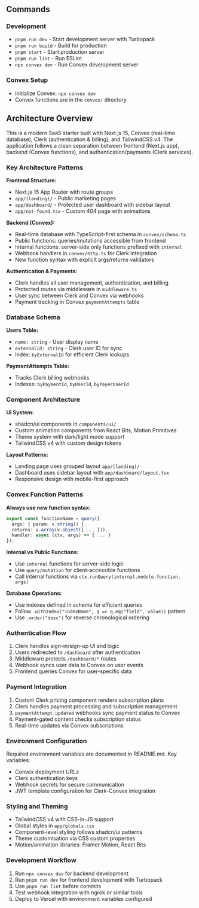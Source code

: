 # 

## Commands

### Development
- `pnpm run dev` - Start development server with Turbopack
- `pnpm run build` - Build for production
- `pnpm start` - Start production server
- `pnpm run lint` - Run ESLint
- `npx convex dev` - Run Convex development server

### Convex Setup
- Initialize Convex: `npx convex dev`
- Convex functions are in the `convex/` directory

## Architecture Overview

This is a modern SaaS starter built with Next.js 15, Convex (real-time database), Clerk (authentication & billing), and TailwindCSS v4. The application follows a clean separation between frontend (Next.js app), backend (Convex functions), and authentication/payments (Clerk services).

### Key Architecture Patterns

**Frontend Structure:**
- Next.js 15 App Router with route groups
- `app/(landing)/` - Public marketing pages
- `app/dashboard/` - Protected user dashboard with sidebar layout
- `app/not-found.tsx` - Custom 404 page with animations

**Backend (Convex):**
- Real-time database with TypeScript-first schema in `convex/schema.ts`
- Public functions: queries/mutations accessible from frontend
- Internal functions: server-side only functions prefixed with `internal`
- Webhook handlers in `convex/http.ts` for Clerk integration
- New function syntax with explicit args/returns validators

**Authentication & Payments:**
- Clerk handles all user management, authentication, and billing
- Protected routes via middleware in `middleware.ts`
- User sync between Clerk and Convex via webhooks
- Payment tracking in Convex `paymentAttempts` table

### Database Schema

**Users Table:**
- `name: string` - User display name
- `externalId: string` - Clerk user ID for sync
- Index: `byExternalId` for efficient Clerk lookups

**PaymentAttempts Table:**
- Tracks Clerk billing webhooks
- Indexes: `byPaymentId`, `byUserId`, `byPayerUserId`

### Component Architecture

**UI System:**
- shadcn/ui components in `components/ui/`
- Custom animation components from React Bits, Motion Primitives
- Theme system with dark/light mode support
- TailwindCSS v4 with custom design tokens

**Layout Patterns:**
- Landing page uses grouped layout `app/(landing)/`
- Dashboard uses sidebar layout with `app/dashboard/layout.tsx`
- Responsive design with mobile-first approach

### Convex Function Patterns

**Always use new function syntax:**
```typescript
export const functionName = query({
  args: { param: v.string() },
  returns: v.array(v.object({ ... })),
  handler: async (ctx, args) => { ... }
});
```

**Internal vs Public Functions:**
- Use `internal` functions for server-side logic
- Use `query/mutation` for client-accessible functions
- Call internal functions via `ctx.runQuery(internal.module.function, args)`

**Database Operations:**
- Use indexes defined in schema for efficient queries
- Follow `.withIndex("indexName", q => q.eq("field", value))` pattern
- Use `.order("desc")` for reverse chronological ordering

### Authentication Flow

1. Clerk handles sign-in/sign-up UI and logic
2. Users redirected to `/dashboard` after authentication
3. Middleware protects `/dashboard/*` routes
4. Webhook syncs user data to Convex on user events
5. Frontend queries Convex for user-specific data

### Payment Integration

1. Custom Clerk pricing component renders subscription plans
2. Clerk handles payment processing and subscription management
3. `paymentAttempt.updated` webhooks sync payment status to Convex
4. Payment-gated content checks subscription status
5. Real-time updates via Convex subscriptions

### Environment Configuration

Required environment variables are documented in README.md. Key variables:
- Convex deployment URLs
- Clerk authentication keys  
- Webhook secrets for secure communication
- JWT template configuration for Clerk-Convex integration

### Styling and Theming

- TailwindCSS v4 with CSS-in-JS support
- Global styles in `app/globals.css`
- Component-level styling follows shadcn/ui patterns
- Theme customisation via CSS custom properties
- Motion/animation libraries: Framer Motion, React Bits

### Development Workflow

1. Run `npx convex dev` for backend development
2. Run `pnpm run dev` for frontend development with Turbopack
3. Use `pnpm run lint` before commits
4. Test webhook integration with ngrok or similar tools
5. Deploy to Vercel with environment variables configured